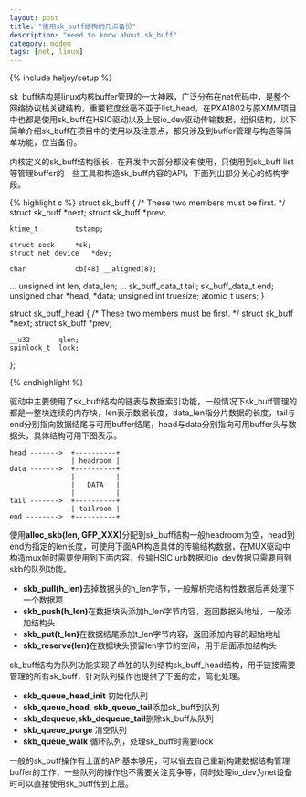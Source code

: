 ```yaml
---
layout: post
title: "使用sk_buff结构的几点备份"
description: "need to konw about sk_buff"
category: modem
tags: [net, linux]
---
```

{% include heljoy/setup %}

<p class="paragraph">
sk_buff结构是linux内核buffer管理的一大神器，广泛分布在net代码中，是整个网络协议栈关键结构，重要程度丝毫不亚于list_head，在PXA1802与原XMM项目中也都是使用sk_buff在HSIC驱动以及上层io_dev驱动传输数据，组织结构，以下简单介绍sk_buff在项目中的使用以及注意点，都只涉及到buffer管理与构造等简单功能，仅当备份。
</p>

<!-- more -->

<p class="paragraph">
内核定义的sk_buff结构很长，在开发中大部分都没有使用，只使用到sk_buff list等管理buffer的一些工具和构造sk_buff内容的API，下面列出部分关心的结构字段。
</p>


{% highlight c %}
struct sk_buff {
	/* These two members must be first. */
	struct sk_buff		*next;
	struct sk_buff		*prev;

	ktime_t			tstamp;

	struct sock		*sk;
	struct net_device	*dev;

	char			cb[48] __aligned(8);
...
	unsigned int		len,
				data_len;
...
	sk_buff_data_t		tail;
	sk_buff_data_t		end;
	unsigned char		*head,
				*data;
	unsigned int		truesize;
	atomic_t		users;
}

struct sk_buff_head {
	/* These two members must be first. */
	struct sk_buff	*next;
	struct sk_buff	*prev;

	__u32		qlen;
	spinlock_t	lock;
};

{% endhighlight %}

<p class="paragraph">
驱动中主要使用了sk_buff结构的链表与数据索引功能，一般情况下sk_buff管理的都是一整块连续的内存块，len表示数据长度，data_len指分片数据的长度，tail与end分别指向数据结尾与可用buffer结尾，head与data分别指向可用buffer头与数据头，具体结构可用下图表示。
</p>
	
	head ------->  +----------+
	               | headroom |
	data ------->  +----------+
	               |          |
	               |   DATA   |
	               |          |
	tail ------->  +----------+
	               | tailroom |
	end -------->  +----------+
	
<p class="paragraph">
使用<strong>alloc_skb(len, GFP_XXX)</strong>分配到sk_buff结构一般headroom为空，head到end为指定的len长度，可使用下面API构造具体的传输结构数据，在MUX驱动中构造mux帧时需要使用到下面内容，传输HSIC urb数据和io_dev数据只需要用到skb的队列功能。
</p>

- <strong>skb_pull(h_len)</strong>去掉数据头的h_len字节，一般解析完结构性数据后再处理下一个数据项
- <strong>skb_push(h_len)</strong>在数据块头添加h_len字节内容，返回数据头地址，一般添加结构头
- <strong>skb_put(t_len)</strong>在数据结尾添加t_len字节内容，返回添加内容的起始地址
- <strong>skb_reserve(len)</strong>在数据块头预留len字节的空间，用于后面添加结构头

<p class="paragraph">
sk_buff结构为队列功能实现了单独的队列结构sk_buff_head结构，用于链接需要管理的所有sk_buff，针对队列操作也提供了下面的宏，简化处理。
</p>

- <strong>skb_queue_head_init</strong> 初始化队列
- <strong>skb_queue_head</strong>, <strong>skb_queue_tail</strong>添加sk_buff到队列
- <strong>skb_dequeue</strong>,<strong>skb_dequeue_tail</strong>删除sk_buff从队列
- <strong>skb_queue_purge</strong> 清空队列
- <strong>skb_queue_walk</strong> 循环队列，处理sk_buff时需要lock

<p class="paragraph">
一般的sk_buff操作有上面的API基本够用，可以省去自己重新构建数据结构管理buffer的工作，一些队列的操作也不需要关注竞争等，同时处理io_dev为net设备时可以直接使用sk_buff传到上层。
</p>

